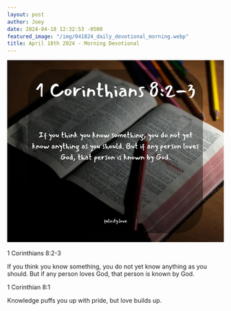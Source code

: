 ```yaml
---
layout: post
author: Joey
date: 2024-04-18 12:32:53 -0500
featured_image: "/img/041824_daily_devotional_morning.webp"
title: April 18th 2024 - Morning Devotional
---
```


[![April 18th 2024 - Morning Devotional](/img/041824_daily_devotional_morning.webp)](/img/041824_daily_devotional_morning.webp)

1 Corinthians 8:2-3

If you think you know something, you do not yet know anything as you should. But if any person loves God, that person is known by God.

1 Corinthian 8:1

Knowledge puffs you up with pride, but love builds up.

